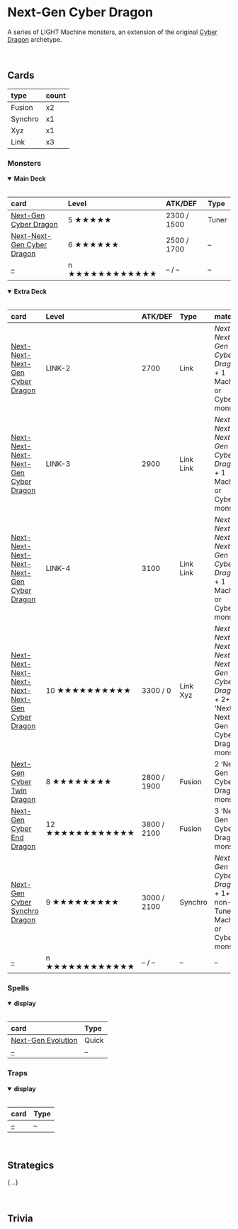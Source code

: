 # Next-Gen Cyber Dragon

A series of LIGHT Machine monsters, an extension of the original [Cyber Dragon](https://yugipedia.com/wiki/Cyber_Dragon_(archetype)) archetype.


<br>


## Cards

| type | count |
| :--- | :---- |
| Fusion | x2 |
| Synchro | x1 |
| Xyz | x1 |
| Link | x3 |

### Monsters

<details open>
  <summary> <b> Main Deck </b> </summary> <br>

| card | Level | ATK/DEF | Type |
| :--- | :---- | :------ | :--- |
| [Next-Gen Cyber Dragon](../cards/monsters/standard/Next-Gen%20Cyber%20Dragon.md) | 5 ★★★★★ | 2300 / 1500 | Tuner |
| [Next-Next-Gen Cyber Dragon](../cards/monsters/standard/Next-Next-Gen%20Cyber%20Dragon.md) | 6 ★★★★★★ | 2500 / 1700 | – |
| [–](../cards/monsters/standard/–.md) | n ★★★★★★★★★★★★ | – / – | – |

</details>

<details open>
  <summary> <b> Extra Deck </b> </summary> <br>

| card | Level | ATK/DEF | Type | material |
| :--- | :---- | :------ | :--- | :------- |
| [Next-Next-Next-Gen Cyber Dragon](../cards/monsters/link/Next-Next-Next-Gen%20Cyber%20Dragon.md) | LINK-2 | 2700 | Link | *Next-Next-Gen Cyber Dragon* + 1 Machine or Cyberse monster |
| [Next-Next-Next-Next-Gen Cyber Dragon](../cards/monsters/link/Next-Next-Next-Next-Gen%20Cyber%20Dragon.md) | LINK-3 | 2900 | Link Link | *Next-Next-Next-Gen Cyber Dragon* + 1 Machine or Cyberse monster |
| [Next-Next-Next-Next-Next-Gen Cyber Dragon](../cards/monsters/link/Next-Next-Next-Next-Next-Gen%20Cyber%20Dragon.md) | LINK-4 | 3100 | Link Link | *Next-Next-Next-Next-Gen Cyber Dragon* + 1 Machine or Cyberse monster |
| [Next-Next-Next-Next-Next-Next-Gen Cyber Dragon](../cards/monsters/xyz/Next-Next-Next-Next-Next-Next-Gen%20Cyber%20Dragon.md) | 10 ★★★★★★★★★★ | 3300 / 0 | Link Xyz | *Next-Next-Next-Next-Next-Gen Cyber Dragon* + 2+ ‘Next-Next-Gen Cyber Dragon’ monsters |
| [Next-Gen Cyber Twin Dragon](../cards/monsters/fusion/Next-Gen%20Cyber%20Twin%20Dragon.md) | 8 ★★★★★★★★ | 2800 / 1900 | Fusion | 2 ‘Next-Gen Cyber Dragon’ monsters |
| [Next-Gen Cyber End Dragon](../cards/monsters/fusion/Next-Gen%20Cyber%20End%20Dragon.md) | 12 ★★★★★★★★★★★★ | 3800 / 2100 | Fusion | 3 ‘Next-Gen Cyber Dragon’ monsters |
| [Next-Gen Cyber Synchro Dragon](../cards/monsters/synchro/Next-Gen%20Cyber%20Synchro%20Dragon.md) | 9 ★★★★★★★★★ | 3000 / 2100 | Synchro | *Next-Gen Cyber Dragon* + 1+ non-Tuner Machine or Cyberse monsters |
| [–](../cards/monsters/–/–.md) | n ★★★★★★★★★★★★ | – / – | – | – |

</details>

### Spells

<details open>
  <summary> <b> display </b> </summary> <br>

| card | Type |
| :--- | :--- |
| [Next-Gen Evolution](../cards/spells/–.md) | Quick |
| [–](../cards/spells/–.md) | – |

</details>

### Traps

<details open>
  <summary> <b> display </b> </summary> <br>

| card | Type |
| :--- | :--- |
| [–](../cards/traps/–.md) | – |

</details>


<br>


## Strategics

{...}


<br>


## Trivia
